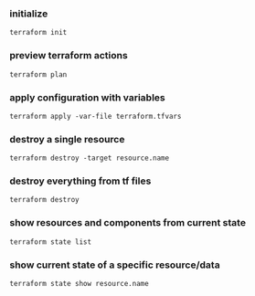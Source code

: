 ### initialize

    terraform init

### preview terraform actions

    terraform plan

### apply configuration with variables

    terraform apply -var-file terraform.tfvars

### destroy a single resource

    terraform destroy -target resource.name

### destroy everything from tf files

    terraform destroy

### show resources and components from current state

    terraform state list

### show current state of a specific resource/data

    terraform state show resource.name    
    
